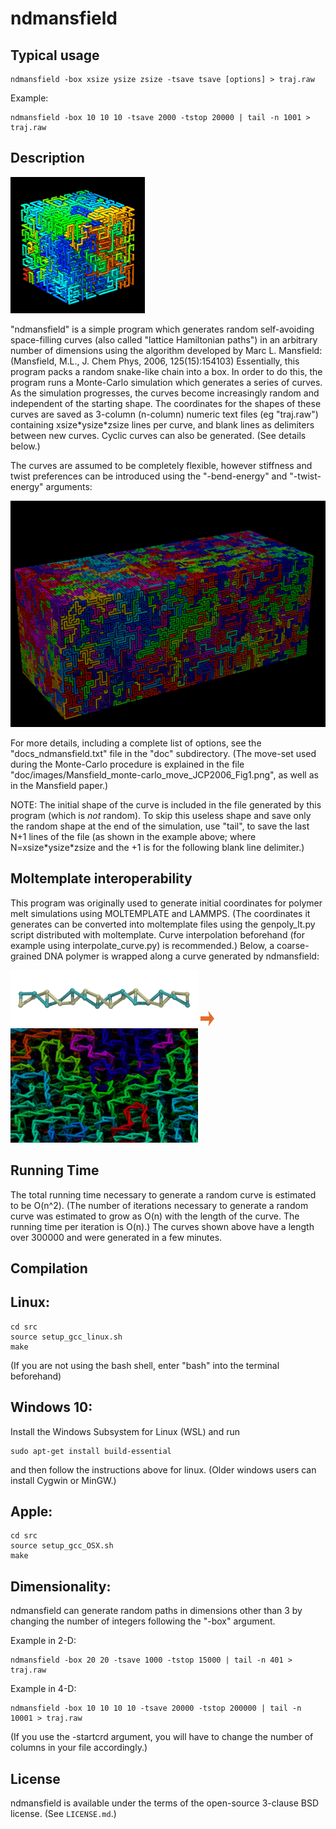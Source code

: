 ndmansfield
===========

## Typical usage

    ndmansfield -box xsize ysize zsize -tsave tsave [options] > traj.raw

Example:

    ndmansfield -box 10 10 10 -tsave 2000 -tstop 20000 | tail -n 1001 > traj.raw

##  Description

![color varies over length from blue to red](./doc/images/hamiltonian_paths_16x16x16.gif)

"ndmansfield" is a simple program which
generates random self-avoiding space-filling curves
(also called "lattice Hamiltonian paths")
in an arbitrary number of dimensions 
using the algorithm developed by Marc L. Mansfield:
       (Mansfield, M.L., J. Chem Phys, 2006, 125(15):154103)
Essentially, this program packs a random snake-like chain into a box.
In order to do this, the program runs a Monte-Carlo simulation
which generates a series of curves.  As the simulation progresses,
the curves become increasingly random and independent of the starting shape.
The coordinates for the shapes of these curves are saved as 3-column
(n-column) numeric text files (eg "traj.raw") containing xsize\*ysize\*zsize
lines per curve, and blank lines as delimiters between new curves.
Cyclic curves can also be generated.  (See details below.)

The curves are assumed to be completely flexible,
however stiffness and twist preferences can be introduced
using the "-bend-energy" and "-twist-energy" arguments:

![color varies over length from blue to red](./doc/images/increasing_stiffness_50x50x125.gif)

For more details, including a complete list of options, see the
"docs_ndmansfield.txt" file in the "doc" subdirectory.
(The move-set used during the Monte-Carlo procedure is explained in the file
 "doc/images/Mansfield_monte-carlo_move_JCP2006_Fig1.png",
as well as in the Mansfield paper.)

NOTE: The initial shape of the curve is included in the file generated by this
program (which is *not* random).  To skip this useless shape and save only
the random shape at the end of the simulation, use "tail", to save the last N+1
lines of the file (as shown in the example above;
where N=xsize\*ysize\*zsize
and the +1 is for the following blank line delimiter.)

## Moltemplate interoperability

This program was originally used to generate initial coordinates for polymer melt simulations using MOLTEMPLATE and LAMMPS.  (The coordinates it generates can be converted into moltemplate files using the genpoly_lt.py script distributed with moltemplate.  Curve interpolation beforehand (for example using interpolate_curve.py) is recommended.)  Below, a coarse-grained DNA polymer is wrapped along a curve generated by ndmansfield:

![coarse grained DNA polymer model](./doc/images/moltemplate_usage/CG_dsDNA_gold_turquoise.gif)  ![coarse grained DNA polymer model](./doc/images/rightarrow.png)  ![DNA wrapped around a curve. Color varies from blue to red.](./doc/images/moltemplate_usage/wrap_CG_dsDNA_around_a_curve_from_ndmansfield_LLR.png)

## Running Time
The total running time necessary to generate a random curve is
estimated to be O(n^2).  (The number of iterations
necessary to generate a random curve was estimated
to grow as O(n) with the length of the curve.
The running time per iteration is O(n).)
The curves shown above have a length over 300000
and were generated in a few minutes.

## Compilation

## Linux:

    cd src
    source setup_gcc_linux.sh
    make

(If you are not using the bash shell, enter "bash" into the terminal beforehand)

## Windows 10:

Install the Windows Subsystem for Linux (WSL) and run

    sudo apt-get install build-essential

and then follow the instructions above for linux.
(Older windows users can install Cygwin or MinGW.)

## Apple:

    cd src
    source setup_gcc_OSX.sh
    make

## Dimensionality:

ndmansfield can generate random paths in dimensions
other than 3 by changing the number of integers following the "-box" argument.

Example in 2-D:

    ndmansfield -box 20 20 -tsave 1000 -tstop 15000 | tail -n 401 > traj.raw

Example in 4-D:

    ndmansfield -box 10 10 10 10 -tsave 20000 -tstop 200000 | tail -n 10001 > traj.raw

(If you use the -startcrd argument, you will have to change the number of
columns in your file accordingly.)

## License

ndmansfield is available under the terms of the open-source 3-clause BSD 
license.  (See `LICENSE.md`.)

